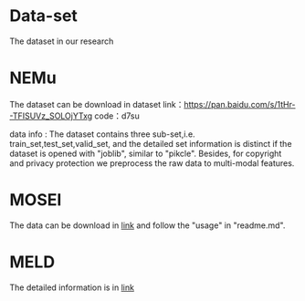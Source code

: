 # Data-set
The dataset in our research

# NEMu
The dataset can be download in dataset
link：https://pan.baidu.com/s/1tHr--TFISUVz_SOLOjYTxg 
code：d7su

data info :
The dataset contains three sub-set,i.e. train_set,test_set,valid_set, and the detailed set information  is distinct if the dataset is opened with "joblib", similar to "pikcle". Besides, for copyright and privacy protection we preprocess the raw data to multi-modal features.

# MOSEI 
The data can be download in [link](https://github.com/A2Zadeh/CMU-MultimodalSDK) and follow the "usage" in "readme.md".

# MELD
The detailed information is in [link](https://github.com/declare-lab/MELD)
